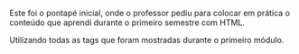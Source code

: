 Este foi o pontapé inicial, onde o professor pediu para colocar em prática o conteúdo que aprendi durante o primeiro semestre com HTML.

Utilizando todas as tags que foram mostradas durante o primeiro módulo.
